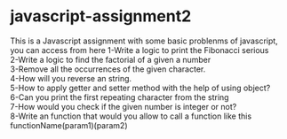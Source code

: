 # javascript-assignment2
This is a Javascript assignment with some basic problenms of javascript, you can access from here
1-Write a logic to print the Fibonacci serious <br>
2-Write a logic to find the factorial of a given a number <br>
3-Remove all the occurrences of the given character. <br>
4-How will you reverse an string.<br>
5-How to apply getter and setter method with the help of using object? <br>
6-Can you print the first repeating character from the string <br>
7-How would you check if the given number is integer or not? <br>
8-Write an function that would you allow to call a function like this functionName(param1)(param2)<br>
